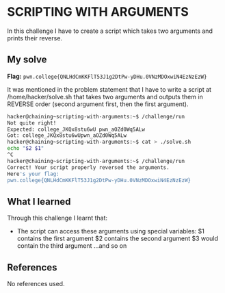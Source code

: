 # SCRIPTING WITH ARGUMENTS
In this challenge I have to create a script which takes two arguments and prints their reverse.

## My solve
**Flag:** `pwn.college{QNLHdCmKKFlT53J1g2DtPw-yDHu.0VNzMDOxwiN4EzNzEzW}`

It was mentioned in the problem statement that I have to  write a script at /home/hacker/solve.sh that takes two arguments and
outputs them in REVERSE order (second argument first, then the first argument). 
```bash
hacker@chaining~scripting-with-arguments:~$ /challenge/run
Not quite right!
Expected: college_JKQx8stu6wU pwn_aOZd0Wq5ALw
Got: college_JKQx8stu6wUpwn_aOZd0Wq5ALw
hacker@chaining~scripting-with-arguments:~$ cat > ./solve.sh
echo "$2 $1"
^C
hacker@chaining~scripting-with-arguments:~$ /challenge/run
Correct! Your script properly reversed the arguments.
Here's your flag:
pwn.college{QNLHdCmKKFlT53J1g2DtPw-yDHu.0VNzMDOxwiN4EzNzEzW}
```

## What I learned
Through this challenge I learnt that:
- The script can access these arguments using special variables:
$1 contains the first argument
$2 contains the second argument
$3 would contain the third argument
...and so on

## References
No references used.

